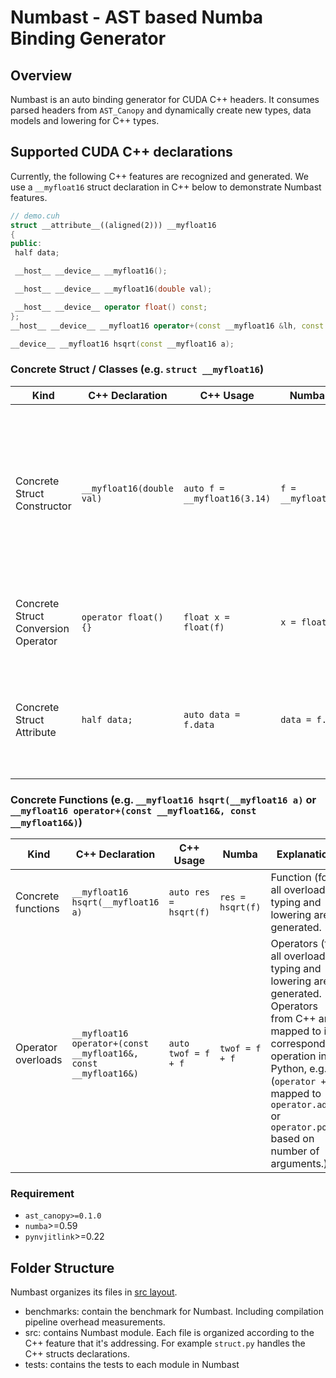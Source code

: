 # Numbast - AST based Numba Binding Generator

## Overview

Numbast is an auto binding generator for CUDA C++ headers. It consumes parsed headers from `AST_Canopy` and dynamically create new types, data models and lowering for C++ types.

## Supported CUDA C++ declarations

Currently, the following C++ features are recognized and generated. We use a `__myfloat16` struct declaration in C++ below to demonstrate Numbast features.

```C++
// demo.cuh
struct __attribute__((aligned(2))) __myfloat16
{
public:
 half data;

 __host__ __device__ __myfloat16();

 __host__ __device__ __myfloat16(double val);

 __host__ __device__ operator float() const;
};
__host__ __device__ __myfloat16 operator+(const __myfloat16 &lh, const __myfloat16 &rh);

__device__ __myfloat16 hsqrt(const __myfloat16 a);
```

### Concrete Struct / Classes (e.g. `struct __myfloat16`)
|Kind|C++ Declaration|C++ Usage|Numba Usage|Explanation|
|---	|---	|---	|---	|---	|
|Concrete Struct Constructor|`__myfloat16(double val)`|`auto f = __myfloat16(3.14)`|`f = __myfloat16(3.14)`|A new Numba type for `Foo` is created; Struct data model for type `Foo` is created; Typings and lowerings for `Foo` constructors are also generated.|
|Concrete Struct Conversion Operator|`operator float() {}`|`float x = float(f)`|`x = float(f)`|Conversion operators defined for `Foo` struct are generated.|
|Concrete Struct Attribute|`half data;`|`auto data = f.data`|`data = f.data`|Public attributes for structs are accessible. Note: only read access is supported.|

### Concrete Functions (e.g. `__myfloat16 hsqrt(__myfloat16 a)` or `__myfloat16 operator+(const __myfloat16&, const __myfloat16&)`)
|Kind|C++ Declaration|C++ Usage|Numba|Explanation|
|---	|---	|---	|---	|---	|
|Concrete functions|`__myfloat16 hsqrt(__myfloat16 a)`|`auto res = hsqrt(f)`|`res = hsqrt(f)`|Function (for all overloads) typing and lowering are generated.|
|Operator overloads|``__myfloat16 operator+(const __myfloat16&, const __myfloat16&)``|`auto twof = f + f`|`twof = f + f`|Operators (for all overloads) typing and lowering are generated. Operators from C++ are mapped to its corresponding operation in Python, e.g. (`operator +` mapped to `operator.add` or `operator.pos` based on number of arguments.)|


### Requirement

- `ast_canopy>=0.1.0`
- `numba`>=0.59
- `pynvjitlink`>=0.22

## Folder Structure

Numbast organizes its files in [src layout](https://packaging.python.org/en/latest/discussions/src-layout-vs-flat-layout/).

- benchmarks: contain the benchmark for Numbast. Including compilation pipeline overhead measurements.
- src: contains Numbast module. Each file is organized according to the C++ feature that it's addressing. For example
`struct.py` handles the C++ structs declarations.
- tests: contains the tests to each module in Numbast
